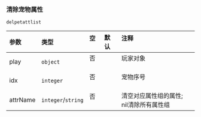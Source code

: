 ### 清除宠物属性

`delpetattlist`

| 参数     | 类型               | 空   | 默认 | 注释                                       |
| :------- | :----------------- | :--- | :--- | :----------------------------------------- |
| play     | `object`           | 否   |      | 玩家对象                                   |
| idx      | `integer`          | 否   |      | 宠物序号                                   |
| attrName | `integer`/`string` | 否   |      | 清空对应属性组的属性;<br>nil清除所有属性组 |

